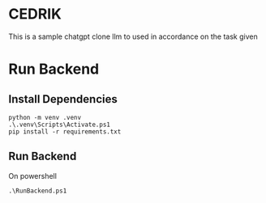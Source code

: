 ﻿# CEDRIK

This is a sample chatgpt clone llm to used in accordance on the task given

# Run Backend

## Install Dependencies
```
python -m venv .venv
.\.venv\Scripts\Activate.ps1
pip install -r requirements.txt
```

## Run Backend
On powershell
```
.\RunBackend.ps1
```